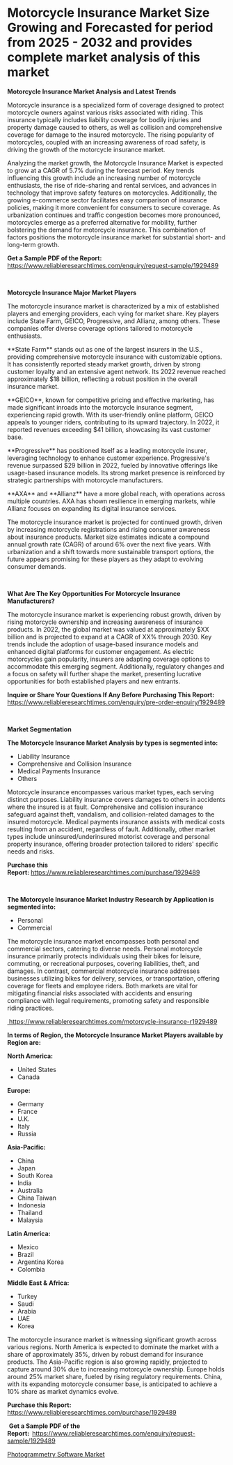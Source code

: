 <p><h1>Motorcycle Insurance Market Size Growing and Forecasted for period from 2025 - 2032 and provides complete market analysis of this market</h1></p><p><strong>Motorcycle Insurance Market Analysis and Latest Trends</strong></p>
<p><p>Motorcycle insurance is a specialized form of coverage designed to protect motorcycle owners against various risks associated with riding. This insurance typically includes liability coverage for bodily injuries and property damage caused to others, as well as collision and comprehensive coverage for damage to the insured motorcycle. The rising popularity of motorcycles, coupled with an increasing awareness of road safety, is driving the growth of the motorcycle insurance market.</p><p>Analyzing the market growth, the Motorcycle Insurance Market is expected to grow at a CAGR of 5.7% during the forecast period. Key trends influencing this growth include an increasing number of motorcycle enthusiasts, the rise of ride-sharing and rental services, and advances in technology that improve safety features on motorcycles. Additionally, the growing e-commerce sector facilitates easy comparison of insurance policies, making it more convenient for consumers to secure coverage. As urbanization continues and traffic congestion becomes more pronounced, motorcycles emerge as a preferred alternative for mobility, further bolstering the demand for motorcycle insurance. This combination of factors positions the motorcycle insurance market for substantial short- and long-term growth.</p></p>
<p><strong>Get a Sample PDF of the Report:&nbsp;</strong> <a href="https://www.reliableresearchtimes.com/enquiry/request-sample/1929489?utm_campaign=1420&utm_medium=2&utm_source=Github&utm_content=ia&utm_term=09032025&utm_id=motorcycle-insurance">https://www.reliableresearchtimes.com/enquiry/request-sample/1929489</a></p>
<p>&nbsp;</p>
<p><strong>Motorcycle Insurance Major Market Players</strong></p>
<p><p>The motorcycle insurance market is characterized by a mix of established players and emerging providers, each vying for market share. Key players include State Farm, GEICO, Progressive, and Allianz, among others. These companies offer diverse coverage options tailored to motorcycle enthusiasts.</p><p>**State Farm** stands out as one of the largest insurers in the U.S., providing comprehensive motorcycle insurance with customizable options. It has consistently reported steady market growth, driven by strong customer loyalty and an extensive agent network. Its 2022 revenue reached approximately $18 billion, reflecting a robust position in the overall insurance market.</p><p>**GEICO**, known for competitive pricing and effective marketing, has made significant inroads into the motorcycle insurance segment, experiencing rapid growth. With its user-friendly online platform, GEICO appeals to younger riders, contributing to its upward trajectory. In 2022, it reported revenues exceeding $41 billion, showcasing its vast customer base.</p><p>**Progressive** has positioned itself as a leading motorcycle insurer, leveraging technology to enhance customer experience. Progressive's revenue surpassed $29 billion in 2022, fueled by innovative offerings like usage-based insurance models. Its strong market presence is reinforced by strategic partnerships with motorcycle manufacturers.</p><p>**AXA** and **Allianz** have a more global reach, with operations across multiple countries. AXA has shown resilience in emerging markets, while Allianz focuses on expanding its digital insurance services. </p><p>The motorcycle insurance market is projected for continued growth, driven by increasing motorcycle registrations and rising consumer awareness about insurance products. Market size estimates indicate a compound annual growth rate (CAGR) of around 6% over the next five years. With urbanization and a shift towards more sustainable transport options, the future appears promising for these players as they adapt to evolving consumer demands.</p></p>
<p>&nbsp;</p>
<p><strong>What Are The Key Opportunities For Motorcycle Insurance Manufacturers?</strong></p>
<p><p>The motorcycle insurance market is experiencing robust growth, driven by rising motorcycle ownership and increasing awareness of insurance products. In 2022, the global market was valued at approximately $XX billion and is projected to expand at a CAGR of XX% through 2030. Key trends include the adoption of usage-based insurance models and enhanced digital platforms for customer engagement. As electric motorcycles gain popularity, insurers are adapting coverage options to accommodate this emerging segment. Additionally, regulatory changes and a focus on safety will further shape the market, presenting lucrative opportunities for both established players and new entrants.</p></p>
<p><strong>Inquire or Share Your Questions If Any Before Purchasing This Report:</strong> <a href="https://www.reliableresearchtimes.com/enquiry/pre-order-enquiry/1929489?utm_campaign=1420&utm_medium=2&utm_source=Github&utm_content=ia&utm_term=09032025&utm_id=motorcycle-insurance">https://www.reliableresearchtimes.com/enquiry/pre-order-enquiry/1929489</a></p>
<p>&nbsp;</p>
<p><strong>Market Segmentation</strong></p>
<p><strong>The Motorcycle Insurance Market Analysis by types is segmented into:</strong></p>
<p><ul><li>Liability Insurance</li><li>Comprehensive and Collision Insurance</li><li>Medical Payments Insurance</li><li>Others</li></ul></p>
<p><p>Motorcycle insurance encompasses various market types, each serving distinct purposes. Liability insurance covers damages to others in accidents where the insured is at fault. Comprehensive and collision insurance safeguard against theft, vandalism, and collision-related damages to the insured motorcycle. Medical payments insurance assists with medical costs resulting from an accident, regardless of fault. Additionally, other market types include uninsured/underinsured motorist coverage and personal property insurance, offering broader protection tailored to riders' specific needs and risks.</p></p>
<p><strong>Purchase this Report:&nbsp;</strong><a href="https://www.reliableresearchtimes.com/purchase/1929489?utm_campaign=1420&utm_medium=2&utm_source=Github&utm_content=ia&utm_term=09032025&utm_id=motorcycle-insurance">https://www.reliableresearchtimes.com/purchase/1929489</a></p>
<p>&nbsp;</p>
<p><strong>The Motorcycle Insurance Market Industry Research by Application is segmented into:</strong></p>
<p><ul><li>Personal</li><li>Commercial</li></ul></p>
<p><p>The motorcycle insurance market encompasses both personal and commercial sectors, catering to diverse needs. Personal motorcycle insurance primarily protects individuals using their bikes for leisure, commuting, or recreational purposes, covering liabilities, theft, and damages. In contrast, commercial motorcycle insurance addresses businesses utilizing bikes for delivery, services, or transportation, offering coverage for fleets and employee riders. Both markets are vital for mitigating financial risks associated with accidents and ensuring compliance with legal requirements, promoting safety and responsible riding practices.</p></p>
<p><a href="https://www.reliableresearchtimes.com/motorcycle-insurance-r1929489?utm_campaign=1420&utm_medium=2&utm_source=Github&utm_content=ia&utm_term=09032025&utm_id=motorcycle-insurance">&nbsp;https://www.reliableresearchtimes.com/motorcycle-insurance-r1929489</a></p>
<p><strong>In terms of Region, the Motorcycle Insurance Market Players available by Region are:</strong></p>
<p>
    <p> <strong> North America: </strong>
        <ul>
            <li>United States</li>
            <li>Canada</li>
        </ul>
        </p> 
    <p> <strong> Europe: </strong>
        <ul>
            <li>Germany</li>
            <li>France</li>
            <li>U.K.</li>
            <li>Italy</li>
            <li>Russia</li>
        </ul>
        </p> 
    <p> <strong> Asia-Pacific: </strong>
        <ul>
            <li>China</li>
            <li>Japan</li>
            <li>South Korea</li>
            <li>India</li>
            <li>Australia</li>
            <li>China Taiwan</li>
            <li>Indonesia</li>
            <li>Thailand</li>
            <li>Malaysia</li>
        </ul>
        </p> 
    <p> <strong> Latin America: </strong>
        <ul>
            <li>Mexico</li>
            <li>Brazil</li>
            <li>Argentina Korea</li>
            <li>Colombia</li>
        </ul>
        </p> 
    <p> <strong> Middle East & Africa: </strong>
        <ul>
            <li>Turkey</li>
            <li>Saudi</li>
            <li>Arabia</li>
            <li>UAE</li>
            <li>Korea</li>
        </ul>
    </p>
    </p>
<p><p>The motorcycle insurance market is witnessing significant growth across various regions. North America is expected to dominate the market with a share of approximately 35%, driven by robust demand for insurance products. The Asia-Pacific region is also growing rapidly, projected to capture around 30% due to increasing motorcycle ownership. Europe holds around 25% market share, fueled by rising regulatory requirements. China, with its expanding motorcycle consumer base, is anticipated to achieve a 10% share as market dynamics evolve.</p></p>
<p><strong>Purchase this Report: </strong><a href="https://www.reliableresearchtimes.com/purchase/1929489?utm_campaign=1420&utm_medium=2&utm_source=Github&utm_content=ia&utm_term=09032025&utm_id=motorcycle-insurance">https://www.reliableresearchtimes.com/purchase/1929489</a></p>
<p>&nbsp;<strong>Get a Sample PDF of the Report:&nbsp;&nbsp;</strong><a href="https://www.reliableresearchtimes.com/enquiry/request-sample/1929489?utm_campaign=1420&utm_medium=2&utm_source=Github&utm_content=ia&utm_term=09032025&utm_id=motorcycle-insurance">https://www.reliableresearchtimes.com/enquiry/request-sample/1929489</a></p>
<p><strong></strong></p>
<p><p><a href="https://github.com/ryanbell8967/Market-Research-Report-List-1/blob/main/photogrammetry-software-market.md?utm_campaign=1420&utm_medium=2&utm_source=Github&utm_content=ia&utm_term=09032025&utm_id=motorcycle-insurance">Photogrammetry Software Market</a></p></p>